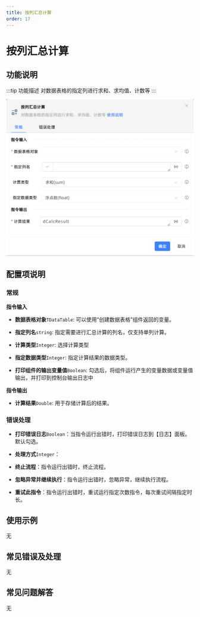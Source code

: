 ```yaml
---
title: 按列汇总计算
order: 17
---
```


# 按列汇总计算

## 功能说明

:::tip 功能描述
对数据表格的指定列进行求和、求均值、计数等
:::

![按列汇总计算](../../../assets/按列汇总计算_command.png)

## 配置项说明

### 常规

**指令输入**

- **数据表格对象**`TDataTable`: 可以使用“创建数据表格”组件返回的变量。

- **指定列名**`string`: 指定需要进行汇总计算的列名，仅支持单列计算。

- **计算类型**`Integer`: 选择计算类型

- **指定数据类型**`Integer`: 指定计算结果的数据类型。

- **打印组件的输出变量值**`Boolean`: 勾选后，将组件运行产生的变量数据或变量值输出，并打印到控制台输出日志中


**指令输出**

- **计算结果**`Double`: 用于存储计算后的结果。

### 错误处理

- **打印错误日志**`Boolean`：当指令运行出错时，打印错误日志到【日志】面板。默认勾选。

- **处理方式**`Integer`：

 - **终止流程**：指令运行出错时，终止流程。

 - **忽略异常并继续执行**：指令运行出错时，忽略异常，继续执行流程。

 - **重试此指令**：指令运行出错时，重试运行指定次数指令，每次重试间隔指定时长。

## 使用示例
无

## 常见错误及处理

无

## 常见问题解答

无

